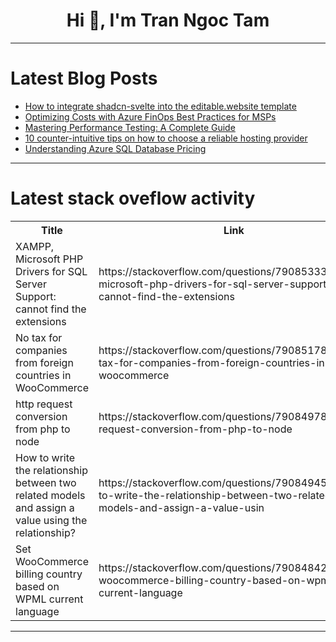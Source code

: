 <h1 align="center">Hi 👋, I'm Tran Ngoc Tam</h1>

---

# Latest Blog Posts 
<!-- BLOG-POST-LIST:START -->
- [How to integrate shadcn-svelte into the editable.website template](https://dev.to/bensonmwaura/how-to-integrate-shadcn-svelte-into-the-editablewebsite-template-91h)
- [Optimizing Costs with Azure FinOps Best Practices for MSPs](https://dev.to/buzzgk/optimizing-costs-with-azure-finops-best-practices-for-msps-33ob)
- [Mastering Performance Testing: A Complete Guide](https://dev.to/testifytech/mastering-performance-testing-a-complete-guide-1h2k)
- [10 counter-intuitive tips on how to choose a reliable hosting provider](https://dev.to/ispmanager/10-counter-intuitive-tips-on-how-to-choose-a-reliable-hosting-provider-35mo)
- [Understanding Azure SQL Database Pricing](https://dev.to/buzzgk/understanding-azure-sql-database-pricing-5939)
<!-- BLOG-POST-LIST:END -->

---

# Latest stack oveflow activity
<table>
  <tr><th>Title</th><th>Link</th></tr>
  <!-- STACKOVERFLOW:START --><tr><td>XAMPP, Microsoft PHP Drivers for SQL Server Support: cannot find the extensions</td><td>https://stackoverflow.com/questions/79085333/xampp-microsoft-php-drivers-for-sql-server-support-cannot-find-the-extensions</td></tr><tr><td>No tax for companies from foreign countries in WooCommerce</td><td>https://stackoverflow.com/questions/79085178/no-tax-for-companies-from-foreign-countries-in-woocommerce</td></tr><tr><td>http request conversion from php to node</td><td>https://stackoverflow.com/questions/79084978/http-request-conversion-from-php-to-node</td></tr><tr><td>How to write the relationship between two related models and assign a value using the relationship?</td><td>https://stackoverflow.com/questions/79084945/how-to-write-the-relationship-between-two-related-models-and-assign-a-value-usin</td></tr><tr><td>Set WooCommerce billing country based on WPML current language</td><td>https://stackoverflow.com/questions/79084842/set-woocommerce-billing-country-based-on-wpml-current-language</td></tr><!-- STACKOVERFLOW:END -->
</table>

---


